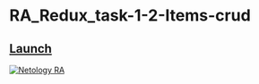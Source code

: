 # RA_Redux_task-1-2-Items-crud

## [Launch](https://johnnystorm19.github.io/RA_React-Router_task-1-menu/)

[![Netology RA](https://github.com/JohnnyStorm19/RA_Redux_task-1-2-Items-crud/actions/workflows/web.yml/badge.svg)](https://github.com/JohnnyStorm19/RA_Redux_task-1-2-Items-crud/actions/workflows/web.yml)

